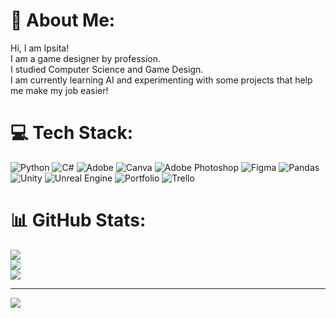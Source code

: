 # 💫 About Me:
Hi, I am Ipsita!<br>I am a game designer by profession.<br>I studied Computer Science and Game Design.<br>I am currently learning AI and experimenting with some projects that help me make my job easier!<br>
# 💻 Tech Stack:
![Python](https://img.shields.io/badge/python-3670A0?style=for-the-badge&logo=python&logoColor=ffdd54) ![C#](https://img.shields.io/badge/c%23-%23239120.svg?style=for-the-badge&logo=csharp&logoColor=white) ![Adobe](https://img.shields.io/badge/adobe-%23FF0000.svg?style=for-the-badge&logo=adobe&logoColor=white) ![Canva](https://img.shields.io/badge/Canva-%2300C4CC.svg?style=for-the-badge&logo=Canva&logoColor=white) ![Adobe Photoshop](https://img.shields.io/badge/adobe%20photoshop-%2331A8FF.svg?style=for-the-badge&logo=adobe%20photoshop&logoColor=white) ![Figma](https://img.shields.io/badge/figma-%23F24E1E.svg?style=for-the-badge&logo=figma&logoColor=white) ![Pandas](https://img.shields.io/badge/pandas-%23150458.svg?style=for-the-badge&logo=pandas&logoColor=white) ![Unity](https://img.shields.io/badge/unity-%23000000.svg?style=for-the-badge&logo=unity&logoColor=white) ![Unreal Engine](https://img.shields.io/badge/unrealengine-%23313131.svg?style=for-the-badge&logo=unrealengine&logoColor=white) ![Portfolio](https://img.shields.io/badge/Portfolio-%23000000.svg?style=for-the-badge&logo=firefox&logoColor=#FF7139) ![Trello](https://img.shields.io/badge/Trello-%23026AA7.svg?style=for-the-badge&logo=Trello&logoColor=white)
# 📊 GitHub Stats:
![](https://github-readme-stats.vercel.app/api?username=CatCoder27&theme=dark&hide_border=false&include_all_commits=false&count_private=false)<br/>
![](https://nirzak-streak-stats.vercel.app/?user=CatCoder27&theme=dark&hide_border=false)<br/>
![](https://github-readme-stats.vercel.app/api/top-langs/?username=CatCoder27&theme=dark&hide_border=false&include_all_commits=false&count_private=false&layout=compact)

---
[![](https://visitcount.itsvg.in/api?id=CatCoder27&icon=0&color=0)](https://visitcount.itsvg.in)

<!-- Proudly created with GPRM ( https://gprm.itsvg.in ) -->
